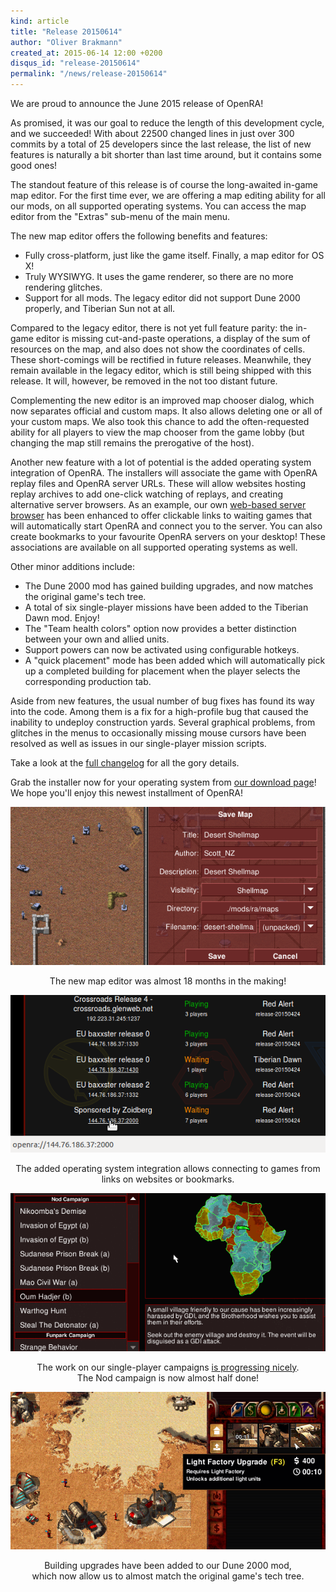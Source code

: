 ```yaml
---
kind: article
title: "Release 20150614"
author: "Oliver Brakmann"
created_at: 2015-06-14 12:00 +0200
disqus_id: "release-20150614"
permalink: "/news/release-20150614"
---
```


We are proud to announce the June 2015 release of OpenRA!

As promised, it was our goal to reduce the length of this development cycle, and we succeeded! With about 22500 changed lines in just over 300 commits by a total of 25 developers since the last release, the list of new features is naturally a bit shorter than last time around, but it contains some good ones!

The standout feature of this release is of course the long-awaited in-game map editor. For the first time ever, we are offering a map editing ability for all our mods, on all supported operating systems. You can access the map editor from the "Extras" sub-menu of the main menu.

The new map editor offers the following benefits and features:

* Fully cross-platform, just like the game itself. Finally, a map editor for OS X!
* Truly WYSIWYG. It uses the game renderer, so there are no more rendering glitches.
* Support for all mods. The legacy editor did not support Dune 2000 properly, and Tiberian Sun not at all.

Compared to the legacy editor, there is not yet full feature parity: the in-game editor is missing cut-and-paste operations, a display of the sum of resources on the map, and also does not show the coordinates of cells. These short-comings will be rectified in future releases. Meanwhile, they remain available in the legacy editor, which is still being shipped with this release. It will, however, be removed in the not too distant future.

Complementing the new editor is an improved map chooser dialog, which now separates official and custom maps. It also allows deleting one or all of your custom maps. We also took this chance to add the often-requested ability for all players to view the map chooser from the game lobby (but changing the map still remains the prerogative of the host).

Another new feature with a lot of potential is the added operating system integration of OpenRA. The installers will associate the game with OpenRA replay files and OpenRA server URLs. These will allow websites hosting replay archives to add one-click watching of replays, and creating alternative server browsers. As an example, our own [web-based server browser](/games/) has been enhanced to offer clickable links to waiting games that will automatically start OpenRA and connect you to the server. You can also create bookmarks to your favourite OpenRA servers on your desktop! These associations are available on all supported operating systems as well.

Other minor additions include:

* The Dune 2000 mod has gained building upgrades, and now matches the original game's tech tree.
* A total of six single-player missions have been added to the Tiberian Dawn mod. Enjoy!
* The "Team health colors" option now provides a better distinction between your own and allied units.
* Support powers can now be activated using configurable hotkeys.
* A "quick placement" mode has been added which will automatically pick up a completed building for placement when the player selects the corresponding production tab.

Aside from new features, the usual number of bug fixes has found its way into the code. Among them is a fix for a high-profile bug that caused the inability to undeploy construction yards. Several graphical problems, from glitches in the menus to occasionally missing mouse cursors have been resolved as well as issues in our single-player mission scripts.

Take a look at the [full changelog](https://github.com/OpenRA/OpenRA/wiki/Historical-Changelogs) for all the gory details.

Grab the installer now for your operating system from [our download page](/download/)! We hope you'll enjoy this newest installment of OpenRA!

<div style="text-align:center" markdown="1">

![Ingame map editor](/images/news/20150614-ra-mapeditor.png)

The new map editor was almost 18 months in the making!

![Web-based server browser](/images/news/20150614-web-server-browser.png)

The added operating system integration allows connecting to games from links on websites or bookmarks.

![New single-player missions](/images/news/20150614-cnc-missions.png)

The work on our single-player campaigns [is progressing nicely](http://bugs.openra.net/4988).<br/>The Nod campaign is now almost half done!

![D2k building upgrades](/images/news/20150614-d2k-building-upgrades.png)

Building upgrades have been added to our Dune 2000 mod,<br/>which now allow us to almost match the original game's tech tree.

</div>

